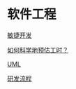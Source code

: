 # 软件工程

[敏捷开发](敏捷开发/敏捷开发.md "敏捷开发")

[如何科学地预估工时？](如何科学地预估工时？/如何科学地预估工时？.md "如何科学地预估工时？")

[UML](UML/UML.md "UML")

[研发流程](研发流程/研发流程.md "研发流程")
